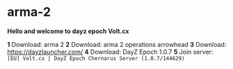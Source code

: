 # arma-2





**Hello and welcome to dayz epoch Volt.cx**

**1** Download: arma 2
**2** Download: arma 2 operations arrowhead
**3** Download: https://dayzlauncher.com/
**4** Download: DayZ Epoch 1.0.7
**5** Join server: `[EU] Volt.cx | DayZ Epoch Chernarus Server (1.0.7/144629)`
